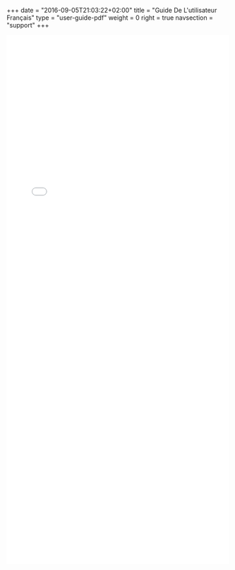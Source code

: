 +++
date = "2016-09-05T21:03:22+02:00"
title = "Guide De L'utilisateur Français"
type = "user-guide-pdf"
weight = 0
right = true
navsection = "support"
+++

<embed type="application/pdf" width="100%" height="1200px" src="/static/pdf/Manjaro-User-Guide-French.pdf"></embed>
